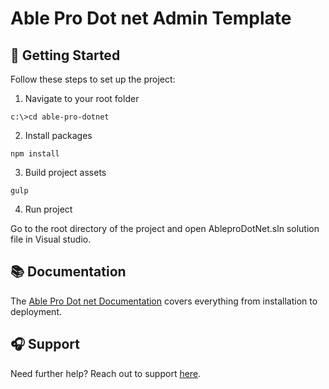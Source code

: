 # Able Pro Dot net Admin Template

## 🚀 Getting Started

Follow these steps to set up the project:

1. Navigate to your root folder

```
c:\>cd able-pro-dotnet
```

2. Install packages

```
npm install
```

3. Build project assets

```
gulp
```

4. Run project

Go to the root directory of the project and open AbleproDotNet.sln solution file in Visual studio. 



## 📚 Documentation

The [Able Pro Dot net Documentation](https://phoenixcoded.gitbook.io/able-pro/.net) covers everything from installation to deployment.

## 🎧 Support

Need further help? Reach out to support [here](https://phoenixcoded.authordesk.app/author/tickets).
